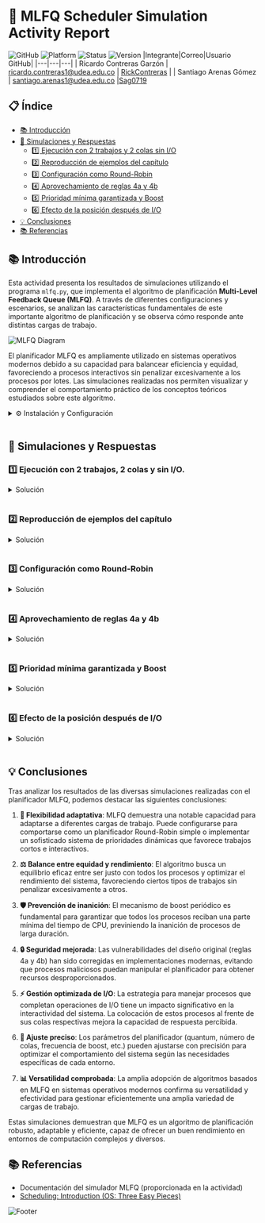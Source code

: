 # 🚀 MLFQ Scheduler Simulation Activity Report

![GitHub](https://img.shields.io/badge/GitHub-RickContreras%20%7C%20Sag0719-181717?style=for-the-badge&logo=github)
![Platform](https://img.shields.io/badge/Platform-Python-3776AB?style=for-the-badge&logo=python)
![Status](https://img.shields.io/badge/Status-Completed-success?style=for-the-badge)
![Version](https://img.shields.io/badge/Version-1.0-blue?style=for-the-badge)
|Integrante|Correo|Usuario GitHub|
|---|---|---|
| Ricardo Contreras Garzón | ricardo.contreras1@udea.edu.co | [RickContreras](https://github.com/RickContreras) |
| Santiago Arenas Gómez | santiago.arenas1@udea.edu.co |[Sag0719](https://github.com/Sag0719)

## 📋 Índice
- [📚 Introducción](#-introducción)
- [🔬 Simulaciones y Respuestas](#-simulaciones-y-respuestas)
  - [1️⃣ Ejecución con 2 trabajos y 2 colas sin I/O](#1️⃣-ejecución-con-2-trabajos-2-colas-y-sin-io)
  - [2️⃣ Reproducción de ejemplos del capítulo](#2️⃣-reproducción-de-ejemplos-del-capítulo)
  - [3️⃣ Configuración como Round-Robin](#3️⃣-configuración-como-round-robin)
  - [4️⃣ Aprovechamiento de reglas 4a y 4b](#4️⃣-aprovechamiento-de-reglas-4a-y-4b)
  - [5️⃣ Prioridad mínima garantizada y Boost](#5️⃣-prioridad-mínima-garantizada-y-boost)
  - [6️⃣ Efecto de la posición después de I/O](#6️⃣-efecto-de-la-posición-después-de-io)
- [💡 Conclusiones](#-conclusiones)
- [📚 Referencias](#-referencias)

## 📚 Introducción

Esta actividad presenta los resultados de simulaciones utilizando el programa `mlfq.py`, que implementa el algoritmo de planificación **Multi-Level Feedback Queue (MLFQ)**. A través de diferentes configuraciones y escenarios, se analizan las características fundamentales de este importante algoritmo de planificación y se observa cómo responde ante distintas cargas de trabajo.

![MLFQ Diagram](https://img.shields.io/badge/MLFQ-Scheduler-orange?style=flat-square&logo=buffer)

El planificador MLFQ es ampliamente utilizado en sistemas operativos modernos debido a su capacidad para balancear eficiencia y equidad, favoreciendo a procesos interactivos sin penalizar excesivamente a los procesos por lotes. Las simulaciones realizadas nos permiten visualizar y comprender el comportamiento práctico de los conceptos teóricos estudiados sobre este algoritmo.

   <details>
   <summary> ⚙️ Instalación y Configuración </summary>

   ### 1️⃣ Requisitos previos
   Asegúrate de tener instalado:
   - **Python 3.12.1** o superior
   - **pip 25.0.1** o superior (Opcional)

   Verifica las versiones instaladas ejecutando:
   ```bash
   python3 --version
   pip3 --version
   ```

   ### 2️⃣ Clonar el repositorio

   Clona este repositorio en tu máquina local:
   ```bash
   git clone https://github.com/RickContreras/mlfq-scheduler-simulation
   cd mlfq-scheduler-simulation
   ```

   ### 3️⃣ Ejecutar el simulador

   Ejecuta el simulador con el siguiente comando:

   ```bash
   python3 mlfq.py [opciones]
   ```

   ### 4️⃣ Opciones comunes

   Algunas opciones útiles para el simulador:

   - `-j`: Número de trabajos.
   - `-n`: Número de colas.
   - `-q`: Quantum para cada cola.
   - `-B`: Intervalo de boost (en ms).
   - `-I`: Priorizar trabajos que terminan I/O.

   Consulta la ayuda completa con:

   ```bash
   python3 mlfq.py --help
   ```

   </details>
   <br>

## 🔬 Simulaciones y Respuestas

### 1️⃣ Ejecución con 2 trabajos, 2 colas y sin I/O.

   <details>
   <summary>Solución</summary>

   > **Objetivo**: Ejecutar problemas generados aleatoriamente con solo dos trabajos y dos colas, calculando la traza de ejecución MLFQ para cada uno.

   **Comando utilizado:**
   ```bash
   python3 mlfq.py -j 2 -n 2 -m 20 -M 0
   ```

   **Parámetros:**
   - `-j 2`: 2 trabajos
   - `-n 2`: 2 colas
   - `-m 20`: Tiempo máximo de ejecución de 20ms
   - `-M 0`: Sin operaciones de I/O

   <details>
   <summary><b>Ver detalles de la configuración y trabajos</b></summary>

   <table>
   <tr>
      <th colspan="2">Configuración del Simulador</th>
   </tr>
   <tr>
      <td>Trabajos</td>
      <td>2</td>
   </tr>
   <tr>
      <td>Colas</td>
      <td>2</td>
   </tr>
   <tr>
      <td>Asignación para cola 1</td>
      <td>1</td>
   </tr>
   <tr>
      <td>Quantum para cola 1</td>
      <td>10ms</td>
   </tr>
   <tr>
      <td>Asignación para cola 0</td>
      <td>1</td>
   </tr>
   <tr>
      <td>Quantum para cola 0</td>
      <td>10ms</td>
   </tr>
   <tr>
      <td>Boost</td>
      <td>0 (desactivado)</td>
   </tr>
   <tr>
      <td>Tiempo de I/O</td>
      <td>5ms</td>
   </tr>
   <tr>
      <td>Mantener prioridad después de I/O</td>
      <td>No</td>
   </tr>
   <tr>
      <td>Priorizar trabajos que terminan I/O</td>
      <td>No</td>
   </tr>
   </table>

   <table>
   <tr>
      <th colspan="4">Lista de Trabajos</th>
   </tr>
   <tr>
      <th>Trabajo</th>
      <th>Tiempo de inicio</th>
      <th>Tiempo de ejecución</th>
      <th>Frecuencia I/O</th>
   </tr>
   <tr>
      <td>Job 0</td>
      <td>0</td>
      <td>17ms</td>
      <td>0 (sin I/O)</td>
   </tr>
   <tr>
      <td>Job 1</td>
      <td>0</td>
      <td>8ms</td>
      <td>0 (sin I/O)</td>
   </tr>
   </table>
   </details>

   **Análisis:**

   En esta simulación inicial, analizamos el comportamiento del planificador MLFQ con dos trabajos sencillos sin operaciones de I/O:

   1. Ambos trabajos inician al mismo tiempo (t=0) y en la cola de mayor prioridad (1)
   2. Como Job 0 tiene mayor tiempo de CPU requerido (17ms), el planificador:
      - Ejecuta Job 0 durante su quantum completo (10ms)
      - Desciende Job 0 a la cola de menor prioridad (0)
      - Cambia a Job 1 y lo ejecuta durante 8ms (completándolo)
      - Regresa a Job 0 para finalizar los 7ms restantes

   Esta simulación ilustra el principio básico de funcionamiento del MLFQ: penalizar a los trabajos intensivos en CPU bajándolos de prioridad y favorecer a los trabajos más cortos.
   </details>
   <br>

### 2️⃣ Reproducción de ejemplos del capítulo
   <details>
   <summary>Solución</summary>
   
   > **Objetivo**: Configurar el simulador para reproducir ejemplos específicos del capítulo sobre MLFQ.

   **Comando utilizado:**
   ```bash
   python3 mlfq.py --jlist 0,180,0:100,20,0 -q 10
   ```

   **Parámetros:**
   - `--jlist 0,180,0:100,20,0`: Define dos trabajos específicos:
   - Job 0: comienza en tiempo 0, necesita 180ms de CPU, sin I/O
   - Job 1: comienza en tiempo 100, necesita 20ms de CPU, sin I/O
   - `-q 10`: Quantum de 10ms para todas las colas

   <details>
   <summary><b>Ver detalles de la configuración y trabajos</b></summary>

   <table>
   <tr>
      <th colspan="2">Configuración del Simulador</th>
   </tr>
   <tr>
      <td>Trabajos</td>
      <td>2</td>
   </tr>
   <tr>
      <td>Colas</td>
      <td>3</td>
   </tr>
   <tr>
      <td>Asignación para cola 2</td>
      <td>1</td>
   </tr>
   <tr>
      <td>Quantum para cola 2</td>
      <td>10ms</td>
   </tr>
   <tr>
      <td>Asignación para cola 1</td>
      <td>1</td>
   </tr>
   <tr>
      <td>Quantum para cola 1</td>
      <td>10ms</td>
   </tr>
   <tr>
      <td>Asignación para cola 0</td>
      <td>1</td>
   </tr>
   <tr>
      <td>Quantum para cola 0</td>
      <td>10ms</td>
   </tr>
   <tr>
      <td>Boost</td>
      <td>0 (desactivado)</td>
   </tr>
   <tr>
      <td>Tiempo de I/O</td>
      <td>5ms</td>
   </tr>
   <tr>
      <td>Mantener prioridad después de I/O</td>
      <td>No</td>
   </tr>
   <tr>
      <td>Priorizar trabajos que terminan I/O</td>
      <td>No</td>
   </tr>
   </table>

   <table>
   <tr>
      <th colspan="4">Lista de Trabajos</th>
   </tr>
   <tr>
      <th>Trabajo</th>
      <th>Tiempo de inicio</th>
      <th>Tiempo de ejecución</th>
      <th>Frecuencia I/O</th>
   </tr>
   <tr>
      <td>Job 0</td>
      <td>0</td>
      <td>180ms</td>
      <td>0 (sin I/O)</td>
   </tr>
   <tr>
      <td>Job 1</td>
      <td>100</td>
      <td>20ms</td>
      <td>0 (sin I/O)</td>
   </tr>
   </table>
   </details>

   **Análisis:**

   Esta configuración reproduce un escenario similar al de la Figura 8.3 del capítulo sobre MLFQ. La simulación demuestra la capacidad del algoritmo para priorizar trabajos cortos recién llegados:

   1. Job 0 se inicia en t=0 y comienza a ejecutarse en la cola de mayor prioridad
   2. Después de consumir su quantum (10ms), Job 0 desciende a la siguiente cola
   3. Job 0 continúa ejecutándose, bajando de prioridad con cada quantum consumido
   4. Cuando Job 1 ingresa al sistema en t=100:
      - Obtiene la mayor prioridad (cola 2)
      - Preempta a Job 0 (que estará en una cola inferior)
      - Se ejecuta completamente (20ms) antes de que Job 0 pueda continuar

   Este comportamiento resalta la capacidad de MLFQ para favorecer procesos interactivos o de corta duración, mejorando la experiencia del usuario.
   </details>
   <br>

### 3️⃣ Configuración como Round-Robin
   <details>
   <summary>Solución</summary>

   > **Objetivo**: Configurar el planificador MLFQ para que se comporte exactamente como un planificador Round-Robin.

   **Comando utilizado:**
   ```bash
   python3 mlfq.py -n 1 -q 10
   ```

   **Parámetros:**
   - `-n 1`: Una sola cola
   - `-q 10`: Quantum de 10ms

   <details>
   <summary><b>Ver detalles de la configuración y trabajos</b></summary>

   <table>
   <tr>
      <th colspan="2">Configuración del Simulador</th>
   </tr>
   <tr>
      <td>Trabajos</td>
      <td>3</td>
   </tr>
   <tr>
      <td>Colas</td>
      <td>1</td>
   </tr>
   <tr>
      <td>Asignación para cola 0</td>
      <td>1</td>
   </tr>
   <tr>
      <td>Quantum para cola 0</td>
      <td>10ms</td>
   </tr>
   <tr>
      <td>Boost</td>
      <td>0 (desactivado)</td>
   </tr>
   <tr>
      <td>Tiempo de I/O</td>
      <td>5ms</td>
   </tr>
   <tr>
      <td>Mantener prioridad después de I/O</td>
      <td>No</td>
   </tr>
   <tr>
      <td>Priorizar trabajos que terminan I/O</td>
      <td>No</td>
   </tr>
   </table>

   <table>
   <tr>
      <th colspan="4">Lista de Trabajos</th>
   </tr>
   <tr>
      <th>Trabajo</th>
      <th>Tiempo de inicio</th>
      <th>Tiempo de ejecución</th>
      <th>Frecuencia I/O</th>
   </tr>
   <tr>
      <td>Job 0</td>
      <td>0</td>
      <td>84ms</td>
      <td>7ms</td>
   </tr>
   <tr>
      <td>Job 1</td>
      <td>0</td>
      <td>42ms</td>
      <td>3ms</td>
   </tr>
   <tr>
      <td>Job 2</td>
      <td>0</td>
      <td>51ms</td>
      <td>4ms</td>
   </tr>
   </table>
   </details>

   **Análisis:**

   Para convertir el MLFQ en un planificador Round-Robin puro, simplemente configuramos el sistema con una única cola:

   1. Al eliminar la estructura multinivel, todos los trabajos permanecen siempre en la misma cola
   2. Con un quantum de 10ms, el planificador alterna cíclicamente entre los tres trabajos
   3. La secuencia de ejecución sigue el patrón: Job 0 → Job 1 → Job 2 → Job 0 → ...
   4. Las operaciones de I/O interrumpen este ciclo, pero una vez que un trabajo finaliza su I/O, vuelve a la única cola existente

   Este ejemplo demuestra la flexibilidad del MLFQ: con la configuración adecuada, puede comportarse como otros algoritmos de planificación más simples.

   ![Round Robin](https://img.shields.io/badge/Round_Robin-Simulation-brightgreen?style=flat-square&logo=clockify)
   </details>
   <br>

### 4️⃣ Aprovechamiento de reglas 4a y 4b

   <details>
   <summary>Solución</summary>

   > **Objetivo**: Crear una carga de trabajo que aproveche las reglas antiguas 4a y 4b para "engañar" al planificador y obtener casi todo el tiempo de CPU.

   **Comando utilizado:**
   ```bash
   python3 mlfq.py --jlist 0,100,10:0,100,0 -n 2 -q 10 -S
   ```

   **Parámetros:**
   - `--jlist 0,100,10:0,100,0`: Define dos trabajos específicos:
   - Job 0: comienza en tiempo 0, necesita 100ms de CPU, realiza I/O cada 10ms
   - Job 1: comienza en tiempo 0, necesita 100ms de CPU, sin I/O
   - `-n 2`: 2 colas
   - `-q 10`: Quantum de 10ms para todas las colas
   - `-S`: Activa las reglas 4a y 4b (mantiene el trabajo en la misma cola después de I/O)

   <details>
   <summary><b>Ver detalles de la configuración y trabajos</b></summary>

   <table>
   <tr>
      <th colspan="2">Configuración del Simulador</th>
   </tr>
   <tr>
      <td>Trabajos</td>
      <td>2</td>
   </tr>
   <tr>
      <td>Colas</td>
      <td>2</td>
   </tr>
   <tr>
      <td>Asignación para cola 1</td>
      <td>1</td>
   </tr>
   <tr>
      <td>Quantum para cola 1</td>
      <td>10ms</td>
   </tr>
   <tr>
      <td>Asignación para cola 0</td>
      <td>1</td>
   </tr>
   <tr>
      <td>Quantum para cola 0</td>
      <td>10ms</td>
   </tr>
   <tr>
      <td>Boost</td>
      <td>0 (desactivado)</td>
   </tr>
   <tr>
      <td>Tiempo de I/O</td>
      <td>5ms</td>
   </tr>
   <tr>
      <td>Mantener prioridad después de I/O</td>
      <td>Sí</td>
   </tr>
   <tr>
      <td>Priorizar trabajos que terminan I/O</td>
      <td>No</td>
   </tr>
   </table>

   <table>
   <tr>
      <th colspan="4">Lista de Trabajos</th>
   </tr>
   <tr>
      <th>Trabajo</th>
      <th>Tiempo de inicio</th>
      <th>Tiempo de ejecución</th>
      <th>Frecuencia I/O</th>
   </tr>
   <tr>
      <td>Job 0</td>
      <td>0</td>
      <td>100ms</td>
      <td>10ms</td>
   </tr>
   <tr>
      <td>Job 1</td>
      <td>0</td>
      <td>100ms</td>
      <td>0 (sin I/O)</td>
   </tr>
   </table>
   </details>

   **Análisis:**

   Esta simulación expone una vulnerabilidad en la implementación original del MLFQ (reglas 4a y 4b) que permite a un trabajo astuto "engañar" al planificador:

   1. Job 0 realiza I/O estratégicamente cada 10ms (justo antes de agotar su quantum)
   2. Con la bandera `-S` activada, Job 0 permanece en la cola de mayor prioridad después de cada I/O
   3. Mientras tanto, Job 1 agota su quantum completo y desciende a la cola de menor prioridad
   4. Como resultado, Job 0 obtiene ≈99% del tiempo de CPU, ya que siempre tiene mayor prioridad

   Este comportamiento abusivo ilustra por qué las reglas del MLFQ fueron modificadas posteriormente en implementaciones modernas: para evitar que procesos maliciosos o mal diseñados monopolicen los recursos del sistema.

   ![Gaming the Scheduler](https://img.shields.io/badge/Gaming_the_Scheduler-Detected-red?style=flat-square&logo=gamepad)
   </details>
   <br>

### 5️⃣ Prioridad mínima garantizada y Boost

   <details>
   <summary>Solución</summary>

   > **Objetivo**: Determinar la frecuencia de boost necesaria para garantizar que un trabajo de larga duración obtenga al menos el 5% del CPU.

   **Comando utilizado:**
   ```bash
   python3 mlfq.py -n 3 -q 10 -B 200
   ```

   **Parámetros:**
   - `-n 3`: 3 colas
   - `-q 10`: Quantum de 10ms para todas las colas
   - `-B 200`: Boost cada 200ms (restablece todos los trabajos a la cola de mayor prioridad)

   <details>
   <summary><b>Ver detalles de la configuración y trabajos</b></summary>

   <table>
   <tr>
      <th colspan="2">Configuración del Simulador</th>
   </tr>
   <tr>
      <td>Trabajos</td>
      <td>3</td>
   </tr>
   <tr>
      <td>Colas</td>
      <td>3</td>
   </tr>
   <tr>
      <td>Asignación para cola 2</td>
      <td>1</td>
   </tr>
   <tr>
      <td>Quantum para cola 2</td>
      <td>10ms</td>
   </tr>
   <tr>
      <td>Asignación para cola 1</td>
      <td>1</td>
   </tr>
   <tr>
      <td>Quantum para cola 1</td>
      <td>10ms</td>
   </tr>
   <tr>
      <td>Asignación para cola 0</td>
      <td>1</td>
   </tr>
   <tr>
      <td>Quantum para cola 0</td>
      <td>10ms</td>
   </tr>
   <tr>
      <td>Boost</td>
      <td>200</td>
   </tr>
   <tr>
      <td>Tiempo de I/O</td>
      <td>5ms</td>
   </tr>
   <tr>
      <td>Mantener prioridad después de I/O</td>
      <td>No</td>
   </tr>
   <tr>
      <td>Priorizar trabajos que terminan I/O</td>
      <td>No</td>
   </tr>
   </table>

   <table>
   <tr>
      <th colspan="4">Lista de Trabajos</th>
   </tr>
   <tr>
      <th>Trabajo</th>
      <th>Tiempo de inicio</th>
      <th>Tiempo de ejecución</th>
      <th>Frecuencia I/O</th>
   </tr>
   <tr>
      <td>Job 0</td>
      <td>0</td>
      <td>84ms</td>
      <td>7ms</td>
   </tr>
   <tr>
      <td>Job 1</td>
      <td>0</td>
      <td>42ms</td>
      <td>3ms</td>
   </tr>
   <tr>
      <td>Job 2</td>
      <td>0</td>
      <td>51ms</td>
      <td>4ms</td>
   </tr>
   </table>
   </details>

   **Análisis:**

   Para prevenir la inanición de procesos de larga duración, el mecanismo de boost periódico es esencial:

   1. Con un quantum de 10ms en la cola más alta y un requisito de 5% del CPU para cualquier trabajo:
      - Necesitamos que el proceso obtenga al menos 10ms cada 200ms (10/200 = 5%)
   2. Configurando el boost cada 200ms (`-B 200`), garantizamos que:
      - Todos los trabajos son elevados a la cola más alta periódicamente
      - Cada trabajo tendrá la oportunidad de ejecutar al menos un quantum completo
      - Ningún trabajo puede sufrir inanición indefinida

   Este mecanismo proporciona una garantía de servicio mínimo para todos los procesos, independientemente de su comportamiento o tipo, lo que es crucial para la estabilidad del sistema.

   ![Priority Boost](https://img.shields.io/badge/Priority_Boost-Anti--Starvation-blue?style=flat-square&logo=arrow-up)
   </details>
   <br>

### 6️⃣ Efecto de la posición después de I/O

   <details>
   <summary>Solución</summary>

   > **Objetivo**: Investigar el efecto de cambiar la posición donde se añaden los trabajos que acaban de terminar operaciones de I/O.

   **Comando utilizado:**
   ```bash
   python3 mlfq.py --jlist 0,50,10:10,50,10 -n 2 -q 10 -I
   ```

   **Parámetros:**
   - `--jlist 0,50,10:10,50,10`: Define dos trabajos específicos:
   - Job 0: comienza en tiempo 0, necesita 50ms de CPU, realiza I/O cada 10ms
   - Job 1: comienza en tiempo 10, necesita 50ms de CPU, realiza I/O cada 10ms
   - `-n 2`: 2 colas
   - `-q 10`: Quantum de 10ms para todas las colas
   - `-I`: Los trabajos que terminan I/O se colocan al frente de la cola

   <details>
   <summary><b>Ver detalles de la configuración y trabajos</b></summary>

   <table>
   <tr>
      <th colspan="2">Configuración del Simulador</th>
   </tr>
   <tr>
      <td>Trabajos</td>
      <td>2</td>
   </tr>
   <tr>
      <td>Colas</td>
      <td>2</td>
   </tr>
   <tr>
      <td>Asignación para cola 1</td>
      <td>1</td>
   </tr>
   <tr>
      <td>Quantum para cola 1</td>
      <td>10ms</td>
   </tr>
   <tr>
      <td>Asignación para cola 0</td>
      <td>1</td>
   </tr>
   <tr>
      <td>Quantum para cola 0</td>
      <td>10ms</td>
   </tr>
   <tr>
      <td>Boost</td>
      <td>0 (desactivado)</td>
   </tr>
   <tr>
      <td>Tiempo de I/O</td>
      <td>5ms</td>
   </tr>
   <tr>
      <td>Mantener prioridad después de I/O</td>
      <td>No</td>
   </tr>
   <tr>
      <td>Priorizar trabajos que terminan I/O</td>
      <td>Sí</td>
   </tr>
   </table>

   <table>
   <tr>
      <th colspan="4">Lista de Trabajos</th>
   </tr>
   <tr>
      <th>Trabajo</th>
      <th>Tiempo de inicio</th>
      <th>Tiempo de ejecución</th>
      <th>Frecuencia I/O</th>
   </tr>
   <tr>
      <td>Job 0</td>
      <td>0</td>
      <td>50ms</td>
      <td>10ms</td>
   </tr>
   <tr>
      <td>Job 1</td>
      <td>10</td>
      <td>50ms</td>
      <td>10ms</td>
   </tr>
   </table>
   </details>

   **Análisis:**

   La bandera `-I` (iobump) modifica significativamente el comportamiento del planificador al dar preferencia a los trabajos que terminan operaciones de I/O:

   1. Normalmente, los trabajos que completan I/O se colocan al final de su cola actual
   2. Con `-I` activado, estos trabajos se colocan al frente de su cola
   3. Este cambio beneficia a procesos que realizan I/O frecuentemente:
      - Se les da servicio más rápidamente después de cada operación de I/O
      - Se genera un comportamiento de "ping-pong" entre trabajos con I/O frecuente
      - Mejora la interactividad percibida del sistema

   Este parámetro es especialmente útil para sistemas interactivos donde la respuesta rápida a eventos de I/O (como entrada de teclado, mouse o interfaces de red) es más importante que la eficiencia global.

   ![I/O Priority](https://img.shields.io/badge/I/O_Priority-Enhanced_Interactivity-purple?style=flat-square&logo=input-output)
   </details>
   <br>

## 💡 Conclusiones

Tras analizar los resultados de las diversas simulaciones realizadas con el planificador MLFQ, podemos destacar las siguientes conclusiones:

1. **🔄 Flexibilidad adaptativa**: MLFQ demuestra una notable capacidad para adaptarse a diferentes cargas de trabajo. Puede configurarse para comportarse como un planificador Round-Robin simple o implementar un sofisticado sistema de prioridades dinámicas que favorece trabajos cortos e interactivos.

2. **⚖️ Balance entre equidad y rendimiento**: El algoritmo busca un equilibrio eficaz entre ser justo con todos los procesos y optimizar el rendimiento del sistema, favoreciendo ciertos tipos de trabajos sin penalizar excesivamente a otros.

3. **🛡️ Prevención de inanición**: El mecanismo de boost periódico es fundamental para garantizar que todos los procesos reciban una parte mínima del tiempo de CPU, previniendo la inanición de procesos de larga duración.

4. **🔒 Seguridad mejorada**: Las vulnerabilidades del diseño original (reglas 4a y 4b) han sido corregidas en implementaciones modernas, evitando que procesos maliciosos puedan manipular el planificador para obtener recursos desproporcionados.

5. **⚡ Gestión optimizada de I/O**: La estrategia para manejar procesos que completan operaciones de I/O tiene un impacto significativo en la interactividad del sistema. La colocación de estos procesos al frente de sus colas respectivas mejora la capacidad de respuesta percibida.

6. **🧩 Ajuste preciso**: Los parámetros del planificador (quantum, número de colas, frecuencia de boost, etc.) pueden ajustarse con precisión para optimizar el comportamiento del sistema según las necesidades específicas de cada entorno.

7. **📊 Versatilidad comprobada**: La amplia adopción de algoritmos basados en MLFQ en sistemas operativos modernos confirma su versatilidad y efectividad para gestionar eficientemente una amplia variedad de cargas de trabajo.

Estas simulaciones demuestran que MLFQ es un algoritmo de planificación robusto, adaptable y eficiente, capaz de ofrecer un buen rendimiento en entornos de computación complejos y diversos.

## 📚 Referencias

- Documentación del simulador MLFQ (proporcionada en la actividad)
- [Scheduling: Introduction (OS: Three Easy Pieces)](https://pages.cs.wisc.edu/~remzi/OSTEP/cpu-sched.pdf)

![Footer](https://img.shields.io/badge/Universidad_de_Antioquia-Sistemas_Operativos-yellow?style=for-the)
